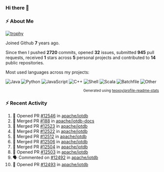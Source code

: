### Hi there 👋

### :zap: About Me

[![trophy](https://github-profile-trophy.vercel.app/?username=HTHou&theme=onedark)](https://github.com/ryo-ma/github-profile-trophy)
   
Joined Github **7** years ago.

Since then I pushed **2720** commits, opened **32** issues, submitted **945** pull requests, received **1** stars across **5** personal projects and contributed to **14** public repositories.

Most used languages across my projects:

![Java](https://img.shields.io/static/v1?style=flat-square&label=%E2%A0%80&color=555&labelColor=%23b07219&message=Java%EF%B8%B195.9%25)
![Python](https://img.shields.io/static/v1?style=flat-square&label=%E2%A0%80&color=555&labelColor=%233572A5&message=Python%EF%B8%B10.9%25)
![JavaScript](https://img.shields.io/static/v1?style=flat-square&label=%E2%A0%80&color=555&labelColor=%23f1e05a&message=JavaScript%EF%B8%B10.6%25)
![C++](https://img.shields.io/static/v1?style=flat-square&label=%E2%A0%80&color=555&labelColor=%23f34b7d&message=C%2B%2B%EF%B8%B10.4%25)
![Shell](https://img.shields.io/static/v1?style=flat-square&label=%E2%A0%80&color=555&labelColor=%2389e051&message=Shell%EF%B8%B10.4%25)
![Scala](https://img.shields.io/static/v1?style=flat-square&label=%E2%A0%80&color=555&labelColor=%23c22d40&message=Scala%EF%B8%B10.3%25)
![Batchfile](https://img.shields.io/static/v1?style=flat-square&label=%E2%A0%80&color=555&labelColor=%23C1F12E&message=Batchfile%EF%B8%B10.2%25)
![Other](https://img.shields.io/static/v1?style=flat-square&label=%E2%A0%80&color=555&labelColor=%23ededed&message=Other%EF%B8%B10.8%25)

<p align="right"><sub>Generated using <a href="https://github.com/marketplace/actions/profile-readme-stats">teoxoy/profile-readme-stats</a></sub></p>


<!--![](https://github.com/HTHou/HTHou/blob/output/github-contribution-grid-snake.svg)-->

<!--![Haonan Hou's github stats](https://github-readme-stats.vercel.app/api?username=HTHou&count_private=true&show_icons=true&theme=onedark)-->

<!--![Haonan Hou's wakatime stats](https://github-readme-stats.vercel.app/api/wakatime?username=HTHou&layout=compact&theme=onedark)-->

<!--![Top Langs](https://github-readme-stats.vercel.app/api/top-langs/?username=HTHou&theme=onedark&layout=compact)-->

### :zap: Recent Activity
<!--START_SECTION:activity-->
1. 💪 Opened PR [#12546](https://github.com/apache/iotdb/pull/12546) in [apache/iotdb](https://github.com/apache/iotdb)
2. 🎉 Merged PR [#188](https://github.com/apache/iotdb-docs/pull/188) in [apache/iotdb-docs](https://github.com/apache/iotdb-docs)
3. 🎉 Merged PR [#12523](https://github.com/apache/iotdb/pull/12523) in [apache/iotdb](https://github.com/apache/iotdb)
4. 🎉 Merged PR [#12522](https://github.com/apache/iotdb/pull/12522) in [apache/iotdb](https://github.com/apache/iotdb)
5. 🎉 Merged PR [#12512](https://github.com/apache/iotdb/pull/12512) in [apache/iotdb](https://github.com/apache/iotdb)
6. 🎉 Merged PR [#12506](https://github.com/apache/iotdb/pull/12506) in [apache/iotdb](https://github.com/apache/iotdb)
7. 🎉 Merged PR [#12504](https://github.com/apache/iotdb/pull/12504) in [apache/iotdb](https://github.com/apache/iotdb)
8. 💪 Opened PR [#12503](https://github.com/apache/iotdb/pull/12503) in [apache/iotdb](https://github.com/apache/iotdb)
9. 🗣 Commented on [#12492](https://github.com/apache/iotdb/issues/12492#issuecomment-2101842996) in [apache/iotdb](https://github.com/apache/iotdb)
10. 💪 Opened PR [#12493](https://github.com/apache/iotdb/pull/12493) in [apache/iotdb](https://github.com/apache/iotdb)
<!--END_SECTION:activity-->

<!--
**HTHou/HTHou** is a ✨ _special_ ✨ repository because its `README.md` (this file) appears on your GitHub profile.

Here are some ideas to get you started:

- 🔭 I’m currently working on ...
- 🌱 I’m currently learning ...
- 👯 I’m looking to collaborate on ...
- 🤔 I’m looking for help with ...
- 💬 Ask me about ...
- 📫 How to reach me: ...
- 😄 Pronouns: ...
- ⚡ Fun fact: ...
-->
